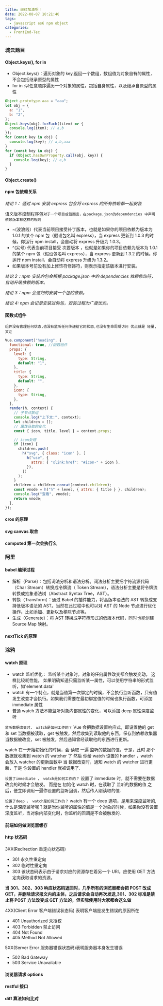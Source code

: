 ```yaml
---
title: 继续加油啊！
date: 2022-08-07 10:21:40
tags:
  - javascript es6 npm object
categories:
  - FrontEnd-Tec
---
```


### 城云题目

#### Object.keys(), for in

- Object.keys()：遍历对象的 key,返回一个数组，数组值为对象自有的属性，不会包括继承原型的属性
- for in :以任意顺序遍历一个对象的属性，包括自身属性，以及继承自原型的属性

```javascript
Object.prototype.aaa = "aaa";
let obj = {
  a: "1",
  b: "2",
};
Object.keys(obj).forEach((item) => {
  console.log(item); // a,b
});
for (const key in obj) {
  console.log(key); // a,b,aaa
}
for (const key in obj) {
  if (Object.hasOwnProperty.call(obj, key)) {
    console.log(key); // a,b
  }
}
```

#### Object.create()

#### npm 包依赖关系

_结论 1： 通过 npm 安装 express 包会将 express 的所有依赖都一起安装_

语义版本控制程序包`对于一个项目或包而言，在package.json的dependencies 中声明依赖版本有这样的规则`

- ~(波浪线）代表当前项目接受补丁版本，也就是如果你的项目依赖为版本为 1.0.1 的某个 npm 包（假设包名叫 express），当 express 更新到 1.0.3 的时候，你运行 npm install，会自动将 express 升级为 1.0.3。
- ^(尖号) 代表当前项目接受 次要版本 ，也就是如果你的项目依赖为版本为 1.0.1 的某个 npm 包（假设包名叫 express），当 express 更新到 1.3.2 的时候，你运行 npm install，会自动将 express 升级为 1.3.2。
- 如果版本号前没有加上修饰符修饰符，则表示指定该版本进行安装。

_结论 2：npm 安装的包会根据 package.json 中的 dependencies 依赖修饰符，自动升级依赖的版本。_

_结论 3：npm 会递归的安装一个包的依赖。_

_结论 4: npm 会记录安装过的包，安装过程为广度优先。_

#### 函数式组件

`组件没有管理任何状态,也没有监听任何传递给它的状态,也没有生命周期访问 优点就是 轻量,灵活`

```javascript
Vue.component("heading", {
  functional: true, //函数组件
  props: {
    level: {
      type: String,
      default: "1",
    },
    title: {
      type: String,
      default: "",
    },
    icon: {
      type: String,
    },
  },
  render(h, context) {
    // 子节点数组
    console.log("上下文:", context);
    let children = [];
    // 属性获取的变化
    const { icon, title, level } = context.props;

    // icon处理
    if (icon) {
      children.push(
        h("svg", { class: "icon" }, [
          h("use", {
            attrs: { "xlink:href": "#icon-" + icon },
          }),
        ])
      );
    }
    children = children.concat(context.children);
    const vnode = h("h" + level, { attrs: { title } }, children);
    console.log("查看", vnode);
    return vnode;
  },
});
```

#### cros 的原理

#### svg canvas 取舍

#### computed 第一次会执行么

### 阿里

#### babel 编译过程

- 解析（Parse）：包括词法分析和语法分析。词法分析主要把字符流源代码（Char Stream）转换成令牌流（ Token Stream），语法分析主要是将令牌流转换成抽象语法树（Abstract Syntax Tree，AST）。
- 转换（Transform）：通过 Babel 的插件能力，将高版本语法的 AST 转换成支持低版本语法的 AST。当然在此过程中也可以对 AST 的 Node 节点进行优化操作，比如添加、更新以及移除节点等。
- 生成（Generate）：将 AST 转换成字符串形式的低版本代码，同时也能创建 Source Map 映射。

#### nextTick 的原理

### 涂鸦

#### watch 原理

- watch 监听优化： 监听某个对象时，对象的任何属性改变都会触发变动， 这样比较耗性能， 如果明确知道只需监听某一属性，可以使用字符串的形式监听，如'element.data'
- watch 有一个特点，就是当值第一次绑定的时候，不会执行监听函数，只有值发生改变才会执行。如果我们需要在最初绑定值的时候也执行函数，可添加 immediate 属性
- 普通 watch 方法不能监听对象内部属性的变化，可以添加 deep 属性深度监听

`监听数据改变时， watch是如何工作的？`
Vue 会把数据设置响应式，即设置他的 get 和 set
当数据被读取，get 被触发，然后收集到读取他的东西，保存到依赖收集器
当数据被改变，set 被触发，然后通知曾经读取他的东西进行更新。

watch 在一开始初始化的时候，会 读取 一遍 监听的数据的值，于是，此时 那个数据就收集到 watch 的 watcher 了
然后 你给 watch 设置的 handler ，watch 会放入 watcher 的更新函数中
当 数据改变时，通知 watch 的 watcher 进行更新，于是 你设置的 handler 就被调用了.

`设置了immediate ， watch是如何工作的？`
设置了 immediate 时，就不需要在数据改变的时候才会触发。
而是在 初始化 watch 时，在读取了 监听的数据的值 之后，便立即调用一遍你设置的监听回调，然后传入刚读取的值.

`设置了deep ， watch是如何工作的？`
watch 有一个 deep 选项，是用来深度监听的,什么是深度监听呢？就是当你监听的属性的值是一个对象的时候，如果你没有设置深度监听，当对象内部变化时，你监听的回调是不会被触发的.

#### 前端如何做浏览器缓存

#### http 状态码

3XX(Redirection 重定向状态码)

- 301 永久性重定向
- 302 临时性重定向
- 303 该状态码表示由于请求对应的资源存在着另一个 URI，应使用 GET 方法定向获取请求的资源。

**当 301、302、303 响应状态码返回时，几乎所有的浏览器都会把 POST 改成 GET，并删除请求报文内的主体，之后请求会自动再次发送,301、302 标准是禁止将 POST 方法改变成 GET 方法的，但实际使用时大家都会这么做**

4XX(Client Error 客户端错误状态码) 表明客户端是发生错误的原因所在

- 401 Unauthorized 未授权
- 403 Forbidden 禁止访问
- 404 Not Found
- 405 Method Not Allowed

5XX(Server Error 服务器错误状态码)表明服务器本身发生错误

- 502 Bad Gateway
- 503 Service Unavailable

#### 浏览器请求 options

#### restful 接口

#### diff 算法如何比对
